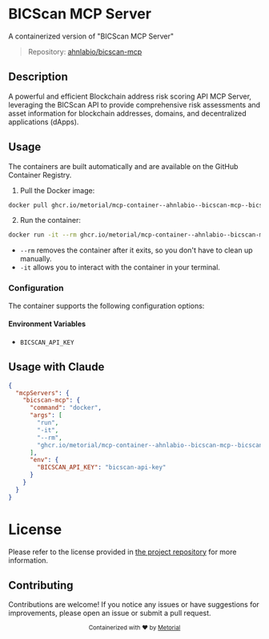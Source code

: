 
# BICScan MCP Server

A containerized version of "BICScan MCP Server"

> Repository: [ahnlabio/bicscan-mcp](https://github.com/ahnlabio/bicscan-mcp)

## Description

A powerful and efficient Blockchain address risk scoring API MCP Server, leveraging the BICScan API to provide comprehensive risk assessments and asset information for blockchain addresses, domains, and decentralized applications (dApps).


## Usage

The containers are built automatically and are available on the GitHub Container Registry.

1. Pull the Docker image:

```bash
docker pull ghcr.io/metorial/mcp-container--ahnlabio--bicscan-mcp--bicscan-mcp
```

2. Run the container:

```bash
docker run -it --rm ghcr.io/metorial/mcp-container--ahnlabio--bicscan-mcp--bicscan-mcp 
```

- `--rm` removes the container after it exits, so you don't have to clean up manually.
- `-it` allows you to interact with the container in your terminal.


### Configuration

The container supports the following configuration options:




#### Environment Variables
- `BICSCAN_API_KEY`




## Usage with Claude

```json
{
  "mcpServers": {
    "bicscan-mcp": {
      "command": "docker",
      "args": [
        "run",
        "-it",
        "--rm",
        "ghcr.io/metorial/mcp-container--ahnlabio--bicscan-mcp--bicscan-mcp"
      ],
      "env": {
        "BICSCAN_API_KEY": "bicscan-api-key"
      }
    }
  }
}
```

# License

Please refer to the license provided in [the project repository](https://github.com/ahnlabio/bicscan-mcp) for more information.

## Contributing

Contributions are welcome! If you notice any issues or have suggestions for improvements, please open an issue or submit a pull request.

<div align="center">
  <sub>Containerized with ❤️ by <a href="https://metorial.com">Metorial</a></sub>
</div>
  